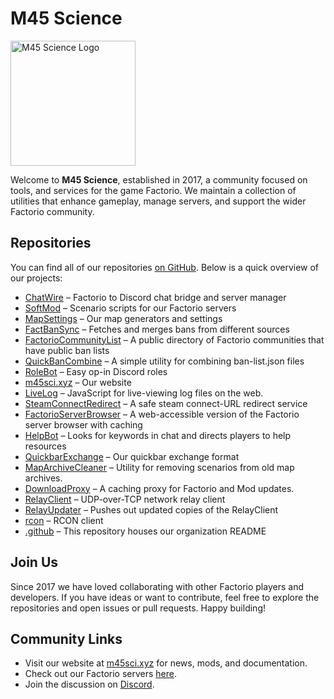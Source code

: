 # M45 Science

<img src="https://avatars.githubusercontent.com/u/113253647?s=200&v=4" alt="M45 Science Logo" width="200" />

Welcome to **M45 Science**, established in 2017, a community focused on tools, and services for the game Factorio. We maintain a collection of utilities that enhance gameplay, manage servers, and support the wider Factorio community.

## Repositories

You can find all of our repositories [on GitHub](https://github.com/orgs/M45-Science/repositories). Below is a quick overview of our projects:

- [ChatWire](https://github.com/M45-Science/ChatWire) – Factorio to Discord chat bridge and server manager
- [SoftMod](https://github.com/M45-Science/SoftMod) – Scenario scripts for our Factorio servers
- [MapSettings](https://github.com/M45-Science/MapSettings) – Our map generators and settings
- [FactBanSync](https://github.com/M45-Science/FactBanSync) – Fetches and merges bans from different sources
- [FactorioCommunityList](https://github.com/M45-Science/FactorioCommunityList) – A public directory of Factorio communities that have public ban lists
- [QuickBanCombine](https://github.com/M45-Science/QuickBanCombine) – A simple utility for combining ban-list.json files
- [RoleBot](https://github.com/M45-Science/RoleBot) – Easy op-in Discord roles
- [m45sci.xyz](https://github.com/M45-Science/m45sci.xyz) – Our website
- [LiveLog](https://github.com/M45-Science/LiveLog) – JavaScript for live-viewing log files on the web.
- [SteamConnectRedirect](https://github.com/M45-Science/SteamConnectRedirect) – A safe steam connect-URL redirect service
- [FactorioServerBrowser](https://github.com/M45-Science/FactorioServerBrowser) – A web-accessible version of the Factorio server browser with caching
- [HelpBot](https://github.com/M45-Science/HelpBot) – Looks for keywords in chat and directs players to help resources
- [QuickbarExchange](https://github.com/M45-Science/QuickbarExchange) – Our quickbar exchange format
- [MapArchiveCleaner](https://github.com/M45-Science/MapArchiveCleaner) – Utility for removing scenarios from old map archives.
- [DownloadProxy](https://github.com/M45-Science/DownloadProxy) – A caching proxy for Factorio and Mod updates.
- [RelayClient](https://github.com/M45-Science/RelayClient) – UDP-over-TCP network relay client
- [RelayUpdater](https://github.com/M45-Science/RelayUpdater) – Pushes out updated copies of the RelayClient
- [rcon](https://github.com/M45-Science/rcon) – RCON client
- [.github](https://github.com/M45-Science/.github) – This repository houses our organization README

## Join Us

Since 2017 we have loved collaborating with other Factorio players and developers. If you have ideas or want to contribute, feel free to explore the repositories and open issues or pull requests. Happy building!


## Community Links

- Visit our website at [m45sci.xyz](https://m45sci.xyz/) for news, mods, and documentation.
- Check out our Factorio servers [here](https://factorio.go-game.net/?tag=m45).
- Join the discussion on [Discord](https://discord.com/invite/SFpqbaE3Bp).

